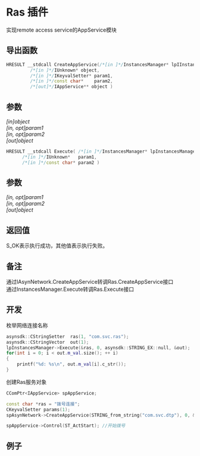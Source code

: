 # Ras 插件  

实现remote access service的AppService模块  

## 导出函数  
```c++  
HRESULT __stdcall CreateAppService(/*[in ]*/InstancesManager* lpIInstancesManager,  
         /*[in ]*/IUnknown* object,  
         /*[in ]*/IKeyvalSetter* param1,  
         /*[in ]*/const char*    param2,  
         /*[out]*/IAppService** object )  
```  
## 参数
*[in]object*  
*[in, opt]param1*  
*[in, opt]param2*  
*[out]object*  

```c++  
HRESULT __stdcall Execute( /*[in ]*/InstancesManager* lpInstancesManager,  
      /*[in ]*/IUnknown*   param1,  
      /*[in ]*/const char* param2 )  
```  
## 参数
*[in, opt]param1*  
*[in, opt]param2*  
*[out]object*  

## 返回值
S_OK表示执行成功，其他值表示执行失败。  

## 备注
通过IAsynNetwork.CreateAppService转调Ras.CreateAppService接口  
通过InstancesManager.Execute转调Ras.Execute接口  

## 开发  
枚举网络连接名称  
```c++  
asynsdk::CStringSetter  ras(1, "com.svc.ras");
asynsdk::CStringVector  out(1);
lpInstancesManager->Execute(&ras, 0, asynsdk::STRING_EX::null, &out);
for(int i = 0; i < out.m_val.size(); ++ i)
{
    printf("%d: %s\n", out.m_val[i].c_str());
}
```  
创建Ras服务对象  
```c++  
CComPtr<IAppService> spAppService;

const char *ras = "拨号连接";
CKeyvalSetter params(1);
spAsynNetwork->CreateAppService(STRING_from_string("com.svc.dtp"), 0, &params, STRING_from_string(ras), (IAppService**)&spAppService);

spAppService->Control(ST_ActStart); //开始拨号
```  

## 例子  